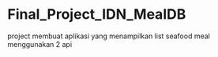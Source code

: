 # Final_Project_IDN_MealDB
project membuat aplikasi yang menampilkan list seafood meal menggunakan 2 api
